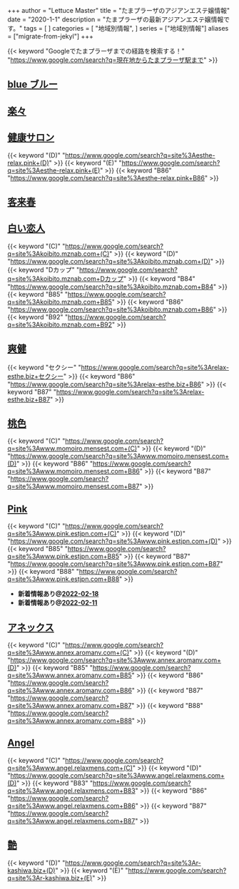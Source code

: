 +++
author = "Lettuce Master"
title = "たまプラーザのアジアンエステ嬢情報"
date = "2020-1-1"
description = "たまプラーザの最新アジアンエステ嬢情報です。"
tags = [
]
categories = [
    "地域別情報",
]
series = ["地域別情報"]
aliases = ["migrate-from-jekyl"]
+++

{{< keyword "Googleでたまプラーザまでの経路を検索する！" "https://www.google.com/search?q=現在地からたまプラーザ駅まで" >}}

## [blue ブルー](http://tamaplazarelax.fun/)


## [楽々](http://rakurakuest.xyz/)


## [健康サロン](http://esthe-relax.pink/)
{{< keyword "(D)" "https://www.google.com/search?q=site%3Aesthe-relax.pink+(D)" >}} {{< keyword "(E)" "https://www.google.com/search?q=site%3Aesthe-relax.pink+(E)" >}} {{< keyword "B86" "https://www.google.com/search?q=site%3Aesthe-relax.pink+B86" >}} 

## [客来春](http://kixyakuraicixyun.este88.com/)


## [白い恋人](http://koibito.mznab.com/)
{{< keyword "(C)" "https://www.google.com/search?q=site%3Akoibito.mznab.com+(C)" >}} {{< keyword "(D)" "https://www.google.com/search?q=site%3Akoibito.mznab.com+(D)" >}} {{< keyword "Dカップ" "https://www.google.com/search?q=site%3Akoibito.mznab.com+Dカップ" >}} {{< keyword "B84" "https://www.google.com/search?q=site%3Akoibito.mznab.com+B84" >}} {{< keyword "B85" "https://www.google.com/search?q=site%3Akoibito.mznab.com+B85" >}} {{< keyword "B86" "https://www.google.com/search?q=site%3Akoibito.mznab.com+B86" >}} {{< keyword "B92" "https://www.google.com/search?q=site%3Akoibito.mznab.com+B92" >}} 

## [爽健](http://relax-esthe.biz/)
{{< keyword "セクシー" "https://www.google.com/search?q=site%3Arelax-esthe.biz+セクシー" >}} {{< keyword "B86" "https://www.google.com/search?q=site%3Arelax-esthe.biz+B86" >}} {{< keyword "B87" "https://www.google.com/search?q=site%3Arelax-esthe.biz+B87" >}} 

## [桃色](http://www.momoiro.mensest.com/)
{{< keyword "(C)" "https://www.google.com/search?q=site%3Awww.momoiro.mensest.com+(C)" >}} {{< keyword "(D)" "https://www.google.com/search?q=site%3Awww.momoiro.mensest.com+(D)" >}} {{< keyword "B86" "https://www.google.com/search?q=site%3Awww.momoiro.mensest.com+B86" >}} {{< keyword "B87" "https://www.google.com/search?q=site%3Awww.momoiro.mensest.com+B87" >}} 

## [Pink](http://www.pink.estjpn.com/)
{{< keyword "(C)" "https://www.google.com/search?q=site%3Awww.pink.estjpn.com+(C)" >}} {{< keyword "(D)" "https://www.google.com/search?q=site%3Awww.pink.estjpn.com+(D)" >}} {{< keyword "B85" "https://www.google.com/search?q=site%3Awww.pink.estjpn.com+B85" >}} {{< keyword "B87" "https://www.google.com/search?q=site%3Awww.pink.estjpn.com+B87" >}} {{< keyword "B88" "https://www.google.com/search?q=site%3Awww.pink.estjpn.com+B88" >}} 

- **新着情報あり@[2022-02-18](/post/2022-02-18)**
- **新着情報あり@[2022-02-11](/post/2022-02-11)**
## [アネックス](http://www.annex.aromanv.com/)
{{< keyword "(C)" "https://www.google.com/search?q=site%3Awww.annex.aromanv.com+(C)" >}} {{< keyword "(D)" "https://www.google.com/search?q=site%3Awww.annex.aromanv.com+(D)" >}} {{< keyword "B85" "https://www.google.com/search?q=site%3Awww.annex.aromanv.com+B85" >}} {{< keyword "B86" "https://www.google.com/search?q=site%3Awww.annex.aromanv.com+B86" >}} {{< keyword "B87" "https://www.google.com/search?q=site%3Awww.annex.aromanv.com+B87" >}} {{< keyword "B88" "https://www.google.com/search?q=site%3Awww.annex.aromanv.com+B88" >}} 

## [Angel](http://www.angel.relaxmens.com/)
{{< keyword "(C)" "https://www.google.com/search?q=site%3Awww.angel.relaxmens.com+(C)" >}} {{< keyword "(D)" "https://www.google.com/search?q=site%3Awww.angel.relaxmens.com+(D)" >}} {{< keyword "B83" "https://www.google.com/search?q=site%3Awww.angel.relaxmens.com+B83" >}} {{< keyword "B86" "https://www.google.com/search?q=site%3Awww.angel.relaxmens.com+B86" >}} {{< keyword "B87" "https://www.google.com/search?q=site%3Awww.angel.relaxmens.com+B87" >}} 

## [艶](https://r-kashiwa.biz/)
{{< keyword "(D)" "https://www.google.com/search?q=site%3Ar-kashiwa.biz+(D)" >}} {{< keyword "(E)" "https://www.google.com/search?q=site%3Ar-kashiwa.biz+(E)" >}} 

